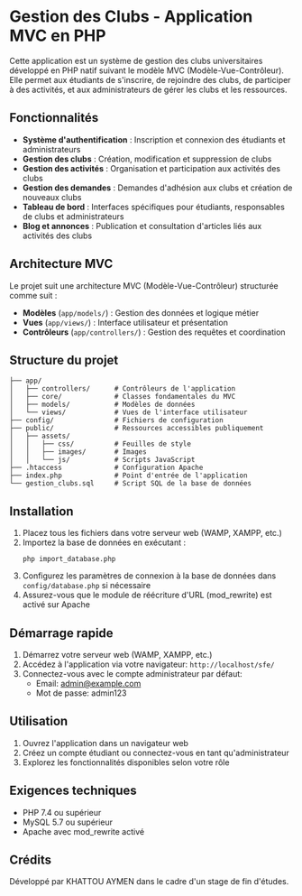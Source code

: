 # Gestion des Clubs - Application MVC en PHP

Cette application est un système de gestion des clubs universitaires développé en PHP natif suivant le modèle MVC (Modèle-Vue-Contrôleur). Elle permet aux étudiants de s'inscrire, de rejoindre des clubs, de participer à des activités, et aux administrateurs de gérer les clubs et les ressources.

## Fonctionnalités

- **Système d'authentification** : Inscription et connexion des étudiants et administrateurs
- **Gestion des clubs** : Création, modification et suppression de clubs
- **Gestion des activités** : Organisation et participation aux activités des clubs
- **Gestion des demandes** : Demandes d'adhésion aux clubs et création de nouveaux clubs
- **Tableau de bord** : Interfaces spécifiques pour étudiants, responsables de clubs et administrateurs
- **Blog et annonces** : Publication et consultation d'articles liés aux activités des clubs

## Architecture MVC

Le projet suit une architecture MVC (Modèle-Vue-Contrôleur) structurée comme suit :

- **Modèles** (`app/models/`) : Gestion des données et logique métier
- **Vues** (`app/views/`) : Interface utilisateur et présentation
- **Contrôleurs** (`app/controllers/`) : Gestion des requêtes et coordination

## Structure du projet

```
├── app/
│   ├── controllers/      # Contrôleurs de l'application
│   ├── core/             # Classes fondamentales du MVC
│   ├── models/           # Modèles de données
│   └── views/            # Vues de l'interface utilisateur
├── config/               # Fichiers de configuration
├── public/               # Ressources accessibles publiquement
│   ├── assets/
│   │   ├── css/          # Feuilles de style
│   │   ├── images/       # Images
│   │   └── js/           # Scripts JavaScript
├── .htaccess             # Configuration Apache
├── index.php             # Point d'entrée de l'application
└── gestion_clubs.sql     # Script SQL de la base de données
```

## Installation

1. Placez tous les fichiers dans votre serveur web (WAMP, XAMPP, etc.)
2. Importez la base de données en exécutant : 
   ```
   php import_database.php
   ```
3. Configurez les paramètres de connexion à la base de données dans `config/database.php` si nécessaire
4. Assurez-vous que le module de réécriture d'URL (mod_rewrite) est activé sur Apache

## Démarrage rapide

1. Démarrez votre serveur web (WAMP, XAMPP, etc.)
2. Accédez à l'application via votre navigateur: `http://localhost/sfe/`
3. Connectez-vous avec le compte administrateur par défaut:
   - Email: admin@example.com
   - Mot de passe: admin123

## Utilisation

1. Ouvrez l'application dans un navigateur web
2. Créez un compte étudiant ou connectez-vous en tant qu'administrateur
3. Explorez les fonctionnalités disponibles selon votre rôle

## Exigences techniques

- PHP 7.4 ou supérieur
- MySQL 5.7 ou supérieur
- Apache avec mod_rewrite activé

## Crédits

Développé par KHATTOU AYMEN dans le cadre d'un stage de fin d'études.

